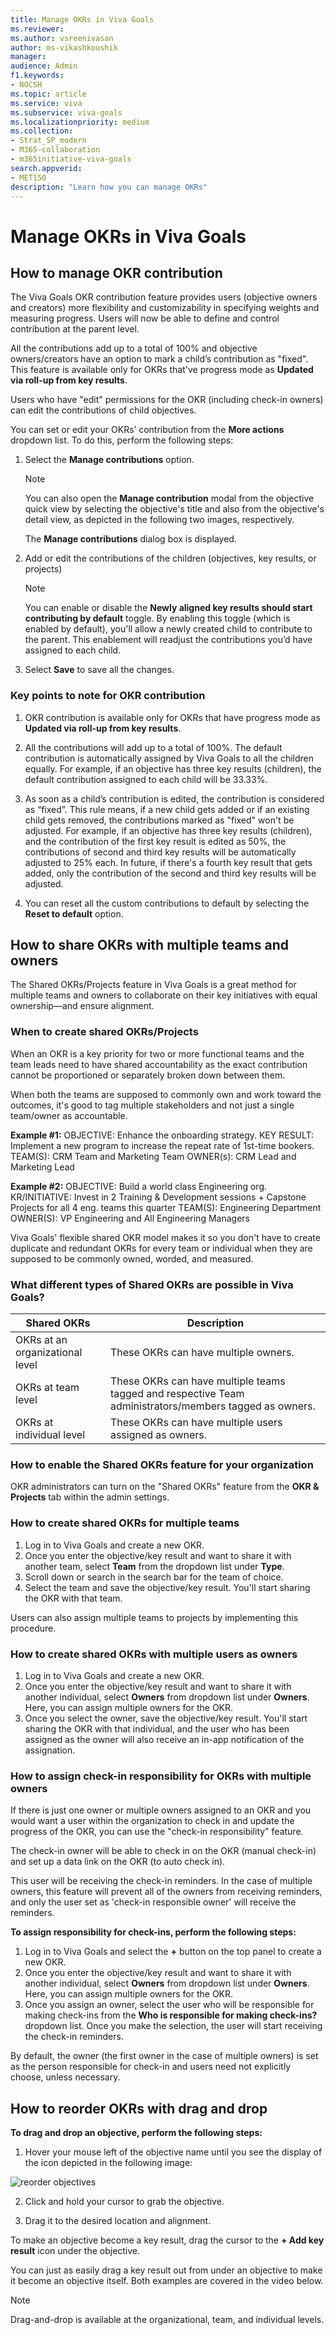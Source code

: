 ```yaml
---
title: Manage OKRs in Viva Goals
ms.reviewer: 
ms.author: vsreenivasan
author: ms-vikashkoushik
manager: 
audience: Admin
f1.keywords:
- NOCSH
ms.topic: article
ms.service: viva
ms.subservice: viva-goals
ms.localizationpriority: medium
ms.collection:  
- Strat_SP_modern
- M365-collaboration
- m365initiative-viva-goals  
search.appverid:
- MET150
description: "Learn how you can manage OKRs"
---
```


# Manage OKRs in Viva Goals

## How to manage OKR contribution

The Viva Goals OKR contribution feature provides users (objective owners and creators) more flexibility and customizability in specifying weights and measuring progress. Users will now be able to define and control contribution at the parent level. 

All the contributions add up to a total of 100% and objective owners/creators have an option to mark a child’s contribution as "fixed". This feature is available only for OKRs that've progress mode as **Updated via roll-up from key results**.

Users who have "edit" permissions for the OKR (including check-in owners) can edit the contributions of child objectives.

You can set or edit your OKRs’ contribution from the **More actions** dropdown list. To do this, perform the following steps:

1. Select the **Manage contributions** option.

   > [!NOTE]
   > You can also open the **Manage contribution** modal from the objective quick view by selecting the objective's title and also from the objective's detail view, as depicted in the following two images, respectively.

   The **Manage contributions** dialog box is displayed.

2. Add or edit the contributions of the children (objectives, key results, or projects)

   > [!NOTE]
   > You can enable or disable the **Newly aligned key results should start contributing by default** toggle. By enabling this toggle (which is enabled by default), you'll allow a newly created child to contribute to the parent. This enablement will readjust the contributions you’d have assigned to each child.

3. Select **Save** to save all the changes.

### Key points to note for OKR contribution

1. OKR contribution is available only for OKRs that have progress mode as **Updated via roll-up from key results**.

1. All the contributions will add up to a total of 100%. The default contribution is automatically assigned by Viva Goals to all the children equally. For example, if an objective has three key results (children), the default contribution assigned to each child will be 33.33%.

1. As soon as a child’s contribution is edited, the contribution is considered as “fixed”. This rule means, if a new child gets added or if an existing child gets removed, the contributions marked as "fixed" won't be adjusted. For example, if an objective has three key results (children), and the contribution of the first key result is edited as 50%, the contributions of second and third key results will be automatically adjusted to 25% each. In future, if there's a fourth key result that gets added, only the contribution of the second and third key results will be adjusted.

1. You can reset all the custom contributions to default by selecting the **Reset to default** option.

## How to share OKRs with multiple teams and owners 

The Shared OKRs/Projects feature in Viva Goals is a great method for multiple teams and owners to collaborate on their key initiatives with equal ownership—and ensure alignment. 

### When to create shared OKRs/Projects 

When an OKR is a key priority for two or more functional teams and the team leads need to have shared accountability as the exact contribution cannot be proportioned or separately broken down between them. 

When both the teams are supposed to commonly own and work toward the outcomes, it's good to tag multiple stakeholders and not just a single team/owner as accountable.

   **Example #1:**
    OBJECTIVE: Enhance the onboarding strategy.
    KEY RESULT: Implement a new program to increase the repeat rate of 1st-time bookers. 
    TEAM(S): CRM Team and Marketing Team
    OWNER(s): CRM Lead and Marketing Lead
    
   **Example #2:** 
    OBJECTIVE: Build a world class Engineering org.
    KR/INITIATIVE: Invest in 2 Training & Development sessions + Capstone Projects for all 4 eng. teams this quarter
    TEAM(S): Engineering Department
    OWNER(S): VP Engineering and All Engineering Managers

Viva Goals' flexible shared OKR model makes it so you don't have to create duplicate and redundant OKRs for every team or individual when they are supposed to be commonly owned, worded, and measured.

### What different types of Shared OKRs are possible in Viva Goals?

|Shared OKRs |Description  |
|---------|---------|
|OKRs at an organizational level     |   These OKRs can have multiple owners.      |
|OKRs at team level     |    These OKRs can have multiple teams tagged and respective Team administrators/members tagged as owners.     |
|OKRs at individual level    |    These OKRs can have multiple users assigned as owners.     |

### How to enable the Shared OKRs feature for your organization

OKR administrators can turn on the "Shared OKRs" feature from the **OKR & Projects** tab within the admin settings.

### How to create shared OKRs for multiple teams

1. Log in to Viva Goals and create a new OKR.
1. Once you enter the objective/key result and want to share it with another team, select **Team** from the dropdown list under **Type**. 
1. Scroll down or search in the search bar for the team of choice.
1. Select the team and save the objective/key result. You'll start sharing the OKR with that team.

Users can also assign multiple teams to projects by implementing this procedure.

### How to create shared OKRs with multiple users as owners

1. Log in to Viva Goals and create a new OKR.
1. Once you enter the objective/key result and want to share it with another individual, select **Owners** from dropdown list under **Owners**. Here, you can assign multiple owners for the OKR.
1. Once you select the owner, save the objective/key result. You'll start sharing the OKR with that individual, and the user who has been assigned as the owner will also receive an in-app notification of the assignation.

### How to assign check-in responsibility for OKRs with multiple owners 

If there is just one owner or multiple owners assigned to an OKR and you would want a user within the organization to check in and update the progress of the OKR, you can use the "check-in responsibility" feature. 

The check-in owner will be able to check in on the OKR (manual check-in) and set up a data link on the OKR (to auto check in). 

This user will be receiving the check-in reminders. In the case of multiple owners, this feature will prevent all of the owners from receiving reminders, and only the user set as 'check-in responsible owner' will receive the reminders.

**To assign responsibility for check-ins, perform the following steps:**

1. Log in to Viva Goals and select the **+** button on the top panel to create a new OKR.
1. Once you enter the objective/key result and want to share it with another individual, select **Owners** from dropdown list under **Owners**. Here, you can assign multiple owners for the OKR.
1. Once you assign an owner, select the user who will be responsible for making check-ins from the **Who is responsible for making check-ins?** dropdown list. Once you make the selection, the user will start receiving the check-in reminders.

By default, the owner (the first owner in the case of multiple owners) is set as the person responsible for check-in and users need not explicitly choose, unless necessary.

## How to reorder OKRs with drag and drop 

**To drag and drop an objective, perform the following steps:**

1. Hover your mouse left of the objective name until you see the display of the icon depicted in the following image:

![reorder objectives](../media/goals/3/32/a.jpg)

2. Click and hold your cursor to grab the objective.

3. Drag it to the desired location and alignment.

To make an objective become a key result, drag the cursor to the **+ Add key result** icon under the objective.

You can just as easily drag a key result out from under an objective to make it become an objective itself. Both examples are covered in the video below.

> [!NOTE]
> Drag-and-drop is available at the organizational, team, and individual levels. 
